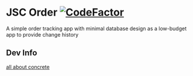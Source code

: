 # JSC Order [![CodeFactor](https://www.codefactor.io/repository/github/sandboxed-thoughts/jscorder/badge)](https://www.codefactor.io/repository/github/sandboxed-thoughts/jscorder)
A simple order tracking app with minimal database design as a low-budget app to provide change history

## Dev Info
[all about concrete](http://deeconcrete.com/concrete/)
